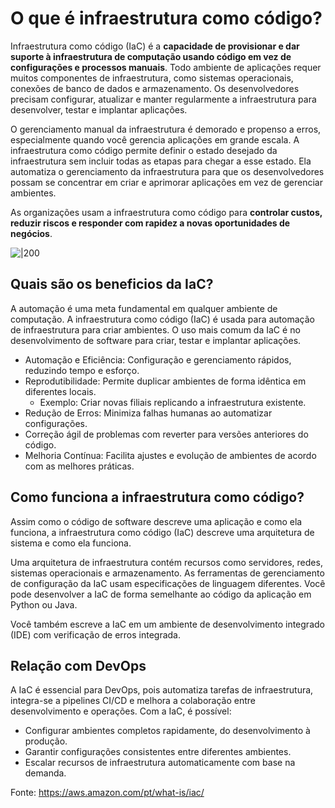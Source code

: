# O que é infraestrutura como código?

Infraestrutura como código (IaC) é a **capacidade de provisionar e dar suporte à infraestrutura de computação usando código em vez de configurações e processos manuais**. Todo ambiente de aplicações requer muitos componentes de infraestrutura, como sistemas operacionais, conexões de banco de dados e armazenamento. Os desenvolvedores precisam configurar, atualizar e manter regularmente a infraestrutura para desenvolver, testar e implantar aplicações. 

O gerenciamento manual da infraestrutura é demorado e propenso a erros, especialmente quando você gerencia aplicações em grande escala. A infraestrutura como código permite definir o estado desejado da infraestrutura sem incluir todas as etapas para chegar a esse estado. Ela automatiza o gerenciamento da infraestrutura para que os desenvolvedores possam se concentrar em criar e aprimorar aplicações em vez de gerenciar ambientes. 

As organizações usam a infraestrutura como código para **controlar custos, reduzir riscos e responder com rapidez a novas oportunidades de negócios**.

![|200](https://github.com/user-attachments/assets/6c1a7c39-68d0-4933-b153-03782825912f)


## Quais são os beneficios da IaC?
A automação é uma meta fundamental em qualquer ambiente de computação. A infraestrutura como código (IaC) é usada para automação de infraestrutura para criar ambientes. 
O uso mais comum da IaC é no desenvolvimento de software para criar, testar e implantar aplicações.

- Automação e Eficiência: Configuração e gerenciamento rápidos, reduzindo tempo e esforço.
- Reprodutibilidade: Permite duplicar ambientes de forma idêntica em diferentes locais.
  - Exemplo: Criar novas filiais replicando a infraestrutura existente.
- Redução de Erros: Minimiza falhas humanas ao automatizar configurações.
- Correção ágil de problemas com reverter para versões anteriores do código.
- Melhoria Contínua: Facilita ajustes e evolução de ambientes de acordo com as melhores práticas.

## Como funciona a infraestrutura como código?
Assim como o código de software descreve uma aplicação e como ela funciona, a infraestrutura como código (IaC) descreve uma arquitetura de sistema e como ela funciona. 

Uma arquitetura de infraestrutura contém recursos como servidores, redes, sistemas operacionais e armazenamento. 
As ferramentas de gerenciamento de configuração da IaC usam especificações de linguagem diferentes. Você pode desenvolver a IaC de forma semelhante ao código da aplicação em Python ou Java. 

Você também escreve a IaC em um ambiente de desenvolvimento integrado (IDE) com verificação de erros integrada. 

## Relação com DevOps
A IaC é essencial para DevOps, pois automatiza tarefas de infraestrutura, integra-se a pipelines CI/CD e melhora a colaboração entre desenvolvimento e operações. Com a IaC, é possível:

- Configurar ambientes completos rapidamente, do desenvolvimento à produção.
- Garantir configurações consistentes entre diferentes ambientes.
- Escalar recursos de infraestrutura automaticamente com base na demanda.


Fonte: https://aws.amazon.com/pt/what-is/iac/

